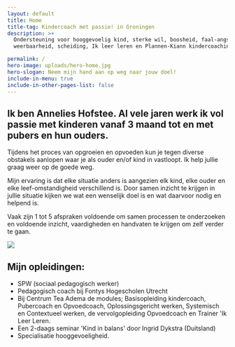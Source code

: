 ```yaml
---
layout: default
title: Home
title-tag: Kindercoach met passie! in Groningen
description: >+
  Ondersteuning voor hooggevoelig kind, sterke wil, boosheid, faal-angst, dwang,
  weerbaarheid, scheiding, Ik leer leren en Plannen-Kiann kindercoaching.

permalink: /
hero-image: uploads/hero-home.jpg
hero-slogan: Neem mijn hand aan op weg naar jouw doel!
include-in-menu: true
include-in-other-pages-list: false
---
```

## Ik ben Annelies Hofstee.  Al vele jaren werk ik vol passie met kinderen vanaf 3 maand tot en met  pubers en hun ouders.

Tijdens het proces van opgroeien en opvoeden kun je tegen diverse obstakels aanlopen waar je als ouder en/of kind in vastloopt. Ik help jullie graag weer op de goede weg.

Mijn ervaring is dat elke situatie anders is aangezien elk kind, elke ouder en elke leef-omstandigheid verschillend is. Door samen inzicht te krijgen in jullie situatie kijken we wat een wenselijk doel is en wat daarvoor nodig en helpend is.

Vaak zijn 1 tot 5 afspraken voldoende om samen processen te onderzoeken en voldoende inzicht, vaardigheden en handvaten te krijgen om zelf verder te gaan.

![](/uploads/kluwen-poppetjes.png)

## Mijn opleidingen:

* SPW (sociaal pedagogisch werker)
* Pedagogisch coach bij Fontys Hogescholen Utrecht
* Bij Centrum Tea Adema de modules; Basisopleiding kindercoach, Pubercoach en Opvoedcoach, Oplossingsgericht werken, Systemisch en Contextueel werken, de vervolgopleiding Opvoedcoach en Trainer 'Ik Leer Leren.
* Een 2-daags seminar 'Kind in balans' door Ingrid Dykstra (Duitsland)
* Specialisatie hooggevoeligheid.
